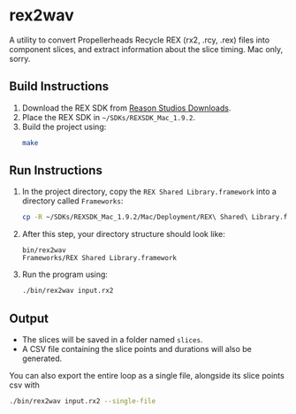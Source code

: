 # rex2wav

A utility to convert Propellerheads Recycle REX (rx2, .rcy, .rex) files into component slices, and extract information about the slice timing. Mac only, sorry.

## Build Instructions

1. Download the REX SDK from [Reason Studios Downloads](https://developer.reasonstudios.com/downloads/other-products).
2. Place the REX SDK in `~/SDKs/REXSDK_Mac_1.9.2`.
3. Build the project using:
   ```bash
   make
   ```

## Run Instructions

1. In the project directory, copy the `REX Shared Library.framework` into a directory called `Frameworks`:
   ```bash
   cp -R ~/SDKs/REXSDK_Mac_1.9.2/Mac/Deployment/REX\ Shared\ Library.framework Frameworks/
   ```

2. After this step, your directory structure should look like:
   ```
   bin/rex2wav
   Frameworks/REX Shared Library.framework
   ```

3. Run the program using:
   ```bash
   ./bin/rex2wav input.rx2
   ```

## Output

- The slices will be saved in a folder named `slices`.
- A CSV file containing the slice points and durations will also be generated.

You can also export the entire loop as a single file, alongside its slice points csv with 
   ```bash
   ./bin/rex2wav input.rx2 --single-file
   ```

